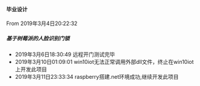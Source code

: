 #### 毕业设计
From 2019年3月4日20:22:32

##### 基于树莓派的人脸识别门锁
* 2019年3月6日18:30:49 远程开门测试完毕
* 2019年3月10日01:09:01 win10iot无法正常调用外部dll文件，终止在win10iot上开发此项目
* 2019年3月11日23:33:34 raspberry搭建.net环境成功,继续开发此项目
